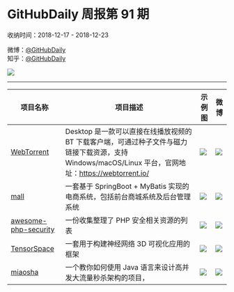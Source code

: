 # GitHubDaily 周报第 91 期

收纳时间：2018-12-17 - 2018-12-23

微博：[@GitHubDaily](https://weibo.com/GitHubDaily)    
知乎：[@GitHubDaily](https://www.zhihu.com/people/githubdaily)

![](https://raw.githubusercontent.com/GitHubDaily/GitHubDaily/master/assets/weixin.png)

---

项目名称 | 项目描述 | 示例图 | 微博
--- | --- | --- | ---
[WebTorrent](https://github.com/webtorrent/webtorrent/) | Desktop 是一款可以直接在线播放视频的 BT 下载客户端，可通过种子文件与磁力链接下载资源，支持 Windows/macOS/Linux 平台，官网地址：https://webtorrent.io/ | ![](http://wx2.sinaimg.cn/large/006fiYtfgy1fyeeh3cep7j31kc0r41kx.jpg) | [![](https://raw.githubusercontent.com/GitHubDaily/GitHubDaily/master/assets/sina_logo.png)](https://weibo.com/5722964389/H8mF7FPzp)
[mall](https://github.com/macrozheng/mall) | 一套基于 SpringBoot + MyBatis 实现的电商系统，包括前台商城系统及后台管理系统 | ![](http://wx3.sinaimg.cn/large/006fiYtfgy1fydmdeujbyg31gx0qxb2f.gif) | [![](https://raw.githubusercontent.com/GitHubDaily/GitHubDaily/master/assets/sina_logo.png)](https://weibo.com/5722964389/H8deD6FYv)
[awesome-php-security](https://github.com/guardrailsio/awesome-php-security) | 一份收集整理了 PHP 安全相关资源的列表 | ![](http://wx3.sinaimg.cn/large/006fiYtfgy1fyci32lac3j30u01u1qqg.jpg) | [![](https://raw.githubusercontent.com/GitHubDaily/GitHubDaily/master/assets/sina_logo.png)](https://weibo.com/5722964389/H83O8jJbn)
[TensorSpace](https://github.com/tensorspace-team/tensorspace) | 一套用于构建神经网络 3D 可视化应用的框架 | ![](http://wx2.sinaimg.cn/large/006fiYtfgy1fy8yoxmajmg30xc0gje81.gif) | [![](https://raw.githubusercontent.com/GitHubDaily/GitHubDaily/master/assets/sina_logo.png)](https://weibo.com/5722964389/H7KX8hVhh)
[miaosha](https://github.com/qiurunze123/miaosha) | 一个教你如何使用 Java 语言来设计高并发大流量秒杀架构的项目， | ![](http://wx4.sinaimg.cn/large/006fiYtfgy1fy8z7xv2ekj30u03hb1ky.jpg) | [![](https://raw.githubusercontent.com/GitHubDaily/GitHubDaily/master/assets/sina_logo.png)](https://weibo.com/5722964389/H7BwDtzpv)
